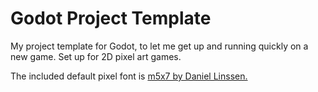 Godot Project Template
===

My project template for Godot, to let me get up and running quickly on a new game. Set up for 2D pixel art games.

The included default pixel font is [m5x7 by Daniel Linssen.](https://managore.itch.io/m5x7)
